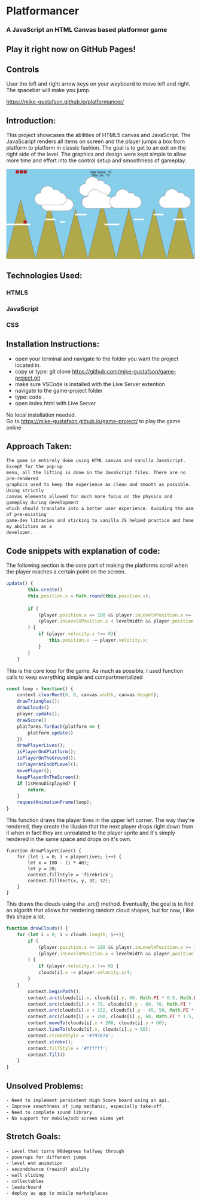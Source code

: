 # Platformancer

### A JavaScript an HTML Canvas based platformer game

## Play it right now on GitHub Pages!

## Controls

User the left and right arrow keys on your weyboard to move left and right.  The spacebar will make you jump. 

https://mike-gustafson.github.io/platformancer/

## Introduction:
This project showcases the abilities of HTML5 canvas and JavaScript.  The JavaScaript renders all items on screen and the player jumps a box from platform to platform in classic fashion.  The goal is to get to an exit on the right side of the level.  The graphics and design were kept simple to allow more time and effort into the control setup and smoothness of gameplay.

![Alt text](image.png)
## Technologies Used:

### HTML5
### JavaScript
### CSS

## Installation Instructions:
- open your terminal and navigate to the folder you want  the project located in.
- copy or type: 
        git clone https://github.com/mike-gustafson/game-project.git
- make sure VSCode is installed with the Live Server extention
- navigate to the game-project folder
- type:
        code .
- open index.html with Live Server

No local installation needed.    
    Go to https://mike-gustafson.github.io/game-project/ to play the game online

## Approach Taken:

    The game is entirely done using HTML canvas and vanilla JavaScript.  Except for the pop-up 
    menu, all the lifting is done in the JavaScript files. There are no pre-rendered 
    graphics used to keep the experience as clean and smooth as possible.  Using strictly 
    canvas elements allowed for much more focus on the physics and gameplay during development 
    which should translate into a better user experience. Avoiding the use of pre-existing 
    game-dev libraries and sticking to vanilla JS helped practice and hone my abilities as a 
    developer.

## Code snippets with explanation of code:
The following section is the core part of making the platforms scroll when the player reaches a certain point on the screen. 
```javascript 
update() {
        this.create()
        this.position.x = Math.round(this.position.x);

        if (
            (player.position.x <= 100 && player.inLevelXPosition.x >= 100) ||
            (player.inLevelXPosition.x < levelWidth && player.position.x >= innerWidth / 2)
        ) {
            if (player.velocity.x !== 0){
                this.position.x -= player.velocity.x;
            }
        }
    }
```
This is the core loop for the game.  As much as possible, I used function calls to keep everything simple and compartmentalized
```javascript 
const loop = function() {
    context.clearRect(0, 0, canvas.width, canvas.height);
    drawTriangles();
    drawClouds()
    player.update();
    drawScore()
    platforms.forEach(platform => {
        platform.update()
    })
    drawPlayerLives();
    isPlayerOnAPlatform();
    isPlayerOnTheGround();
    isPlayerAtEndOfLevel();
    movePlayer();
    keepPlayerOnTheScreen();
    if (isMenuDisplayed) {
        return;
    }
    requestAnimationFrame(loop); 
}
```
This function draws the player lives in the upper left corner.  The way they're rendered, they create the illusion that the next player drops right down from it when in fact they are unrealated to the player sprite and it's simply rendered in the same space and drops on it's own.
```javacript
function drawPlayerLives() {
    for (let i = 0; i < playerLives; i++) {
        let x = 180 - (i * 40);
        let y = 20;
        context.fillStyle = 'firebrick';
        context.fillRect(x, y, 32, 32);
    }
}
```
This draws the clouds using the .arc() method.  Eventually, the goal is to find an algorith that allows for rendering random cloud shapes, but for now, I like this shape a lot.
```javascript
function drawClouds() {    
    for (let i = 0; i < clouds.length; i++){
        if (
            (player.position.x <= 100 && player.inLevelXPosition.x >= 100) ||
            (player.inLevelXPosition.x < levelWidth && player.position.x >= innerWidth / 2)
        ) {
            if (player.velocity.x !== 0) {
            clouds[i].x -= player.velocity.x/4;
        }
    }
        context.beginPath();
        context.arc(clouds[i].x, clouds[i].y, 60, Math.PI * 0.5, Math.PI * 1.5);
        context.arc(clouds[i].x + 70, clouds[i].y - 60, 70, Math.PI * 1, Math.PI * 1.85);
        context.arc(clouds[i].x + 152, clouds[i].y - 45, 50, Math.PI * 1.37, Math.PI * 1.91);
        context.arc(clouds[i].x + 200, clouds[i].y, 60, Math.PI * 1.5, Math.PI * 0.5);
        context.moveTo(clouds[i].x + 200, clouds[i].y + 60);
        context.lineTo(clouds[i].x, clouds[i].y + 60);
        context.strokeStyle = '#797874';
        context.stroke();
        context.fillStyle = '#ffffff';
        context.fill()
    }
}
```
## Unsolved Problems:

    - Need to implement persistent High Score board using an api.
    - Improve smoothness of jump mechanic, especially take-off.
    - Need to complete sound library
    - No support for mobile/odd screen sizes yet

## Stretch Goals:

    - Level that turns 90degrees halfway through
    - powerups for different jumps
    - level end animation
    - secondchance (rewind) ability
    - wall sliding
    - collectables
    - leaderboard
    - deploy as app to mobile marketplaces
